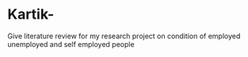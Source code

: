 # Kartik-
Give literature review for my research project on condition of employed unemployed and self employed people 
